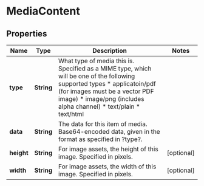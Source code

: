 

# MediaContent


## Properties

Name | Type | Description | Notes
------------ | ------------- | ------------- | -------------
**type** | **String** | What type of media this is. Specified as a MIME type, which will be one of the following supported types  * applicatoin/pdf (for images must be a vector PDF image) * image/png (includes alpha channel) * text/plain * text/html  | 
**data** | **String** | The data for this item of media. Base64-encoded data, given in the format as specified in ?type?.  | 
**height** | **String** | For image assets, the height of this image. Specified in pixels.  |  [optional]
**width** | **String** | For image assets, the width of this image. Specified in pixels.  |  [optional]



